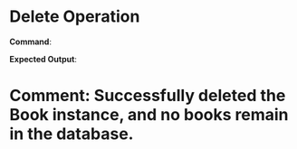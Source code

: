 # Delete Operation

**Command**:


**Expected Output**:

# Comment: Successfully deleted the Book instance, and no books remain in the database.
